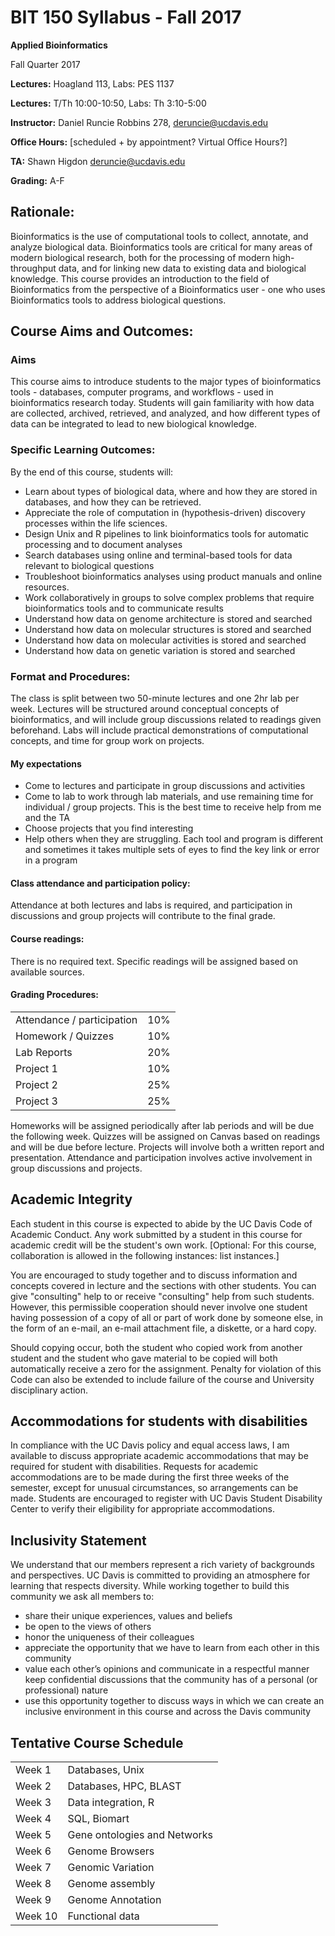 BIT 150 Syllabus - Fall 2017
============================

 

**Applied Bioinformatics**

Fall Quarter 2017

**Lectures:** Hoagland 113, Labs: PES 1137

**Lectures:** T/Th 10:00-10:50, Labs: Th 3:10-5:00

 

**Instructor:** Daniel Runcie Robbins 278, deruncie@ucdavis.edu

**Office Hours:** [scheduled + by appointment? Virtual Office Hours?]

 

**TA:** Shawn Higdon deruncie@ucdavis.edu

 

**Grading:**   A-F

 

## Rationale:  
Bioinformatics is the use of computational tools to collect, annotate, and analyze biological data. Bioinformatics tools are critical for many areas of modern biological research, both for the processing of modern high-throughput data, and for linking new data to existing data and biological knowledge. This course provides an introduction to the field of Bioinformatics from the perspective of a Bioinformatics user - one who uses Bioinformatics tools to address biological questions.

 

## Course Aims and Outcomes:  

### Aims

This course aims to introduce students to the major types of bioinformatics tools - databases, computer programs, and workflows - used in bioinformatics research today. Students will gain familiarity with how data are collected, archived, retrieved, and analyzed, and how different types of data can be integrated to lead to new biological knowledge.

 
### Specific Learning Outcomes:

By the end of this course, students will:

- Learn about types of biological data, where and how they are stored in databases, and how they can be retrieved.
- Appreciate the role of computation in (hypothesis-driven) discovery processes within the life sciences.
- Design Unix and R pipelines to link bioinformatics tools for automatic processing and to document analyses
- Search databases using online and terminal-based tools for data relevant to biological questions
- Troubleshoot bioinformatics analyses using product manuals and online resources.
- Work collaboratively in groups to solve complex problems that require bioinformatics tools and to communicate results
- Understand how data on genome architecture is stored and searched
- Understand how data on molecular structures is stored and searched
- Understand how data on molecular activities is stored and searched
- Understand how data on genetic variation is stored and searched



### Format and Procedures:  

The class is split between two 50-minute lectures and one 2hr lab per week. Lectures will be structured around conceptual concepts of bioinformatics, and will include group discussions related to readings given beforehand. Labs will include practical demonstrations of computational concepts, and time for group work on projects.

#### My expectations

- Come to lectures and participate in group discussions and activities
- Come to lab to work through lab materials, and use remaining time for individual / group projects. This is the best time to receive help from me and the TA
- Choose projects that you find interesting
- Help others when they are struggling. Each tool and program is different and sometimes it takes multiple sets of eyes to find the key link or error in a program

 

#### Class attendance and participation policy:  
Attendance at both lectures and labs is required, and participation in discussions and group projects will contribute to the final grade.

#### Course readings:  
There is no required text. Specific readings will be assigned based on available sources.

#### Grading Procedures:

|                       |  |
|----------------------------|-----|
| Attendance / participation | 10% |
| Homework / Quizzes         | 10% |
| Lab Reports                | 20% |
| Project 1                  | 10% |
| Project 2                  | 25% |
| Project 3                  | 25% |

Homeworks will be assigned periodically after lab periods and will be due the following week. Quizzes will be assigned on Canvas based on readings and will be due before lecture. Projects will involve both a written report and presentation. Attendance and participation involves active involvement in group discussions and projects.

 

## Academic Integrity
Each student in this course is expected to abide by the UC Davis Code of Academic Conduct.  Any work submitted by a student in this course for academic credit will be the student's own work. [Optional: For this course, collaboration is allowed in the following instances: list instances.]

You are encouraged to study together and to discuss information and concepts covered in lecture and the sections with other students. You can give "consulting" help to or receive "consulting" help from such students. However, this permissible cooperation should never involve one student having possession of a copy of all or part of work done by someone else, in the form of an e-mail, an e-mail attachment file, a diskette, or a hard copy.

Should copying occur, both the student who copied work from another student and the student who gave material to be copied will both automatically receive a zero for the assignment. Penalty for violation of this Code can also be extended to include failure of the course and University disciplinary action.

 

## Accommodations for students with disabilities

In compliance with the UC Davis policy and equal access laws, I am available to discuss appropriate academic accommodations that may be required for student with disabilities. Requests for academic accommodations are to be made during the first three weeks of the semester, except for unusual circumstances, so arrangements can be made. Students are encouraged to register with UC Davis Student Disability Center to verify their eligibility for appropriate accommodations.


##  Inclusivity Statement

We understand that our members represent a rich variety of backgrounds and perspectives. UC Davis is committed to providing an atmosphere for learning that respects diversity. While working together to build this community we ask all members to:

- share their unique experiences, values and beliefs
- be open to the views of others
- honor the uniqueness of their colleagues
- appreciate the opportunity that we have to learn from each other in this community
- value each other’s opinions and communicate in a respectful manner
keep confidential discussions that the community has of a personal (or professional) nature
- use this opportunity together to discuss ways in which we can create an inclusive environment in this course and across the Davis community



## Tentative Course Schedule


|                       |  |
|---------|------------------------------|
| Week 1  | Databases, Unix              |
| Week 2  | Databases, HPC, BLAST        |
| Week 3  | Data integration, R          |
| Week 4  | SQL, Biomart                 |
| Week 5  | Gene ontologies and Networks |
| Week 6  | Genome Browsers              |
| Week 7  | Genomic Variation            |
| Week 8  | Genome assembly              |
| Week 9  | Genome Annotation            |
| Week 10 | Functional data              |
